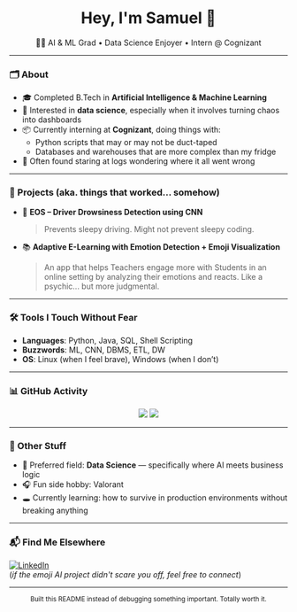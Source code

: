 <h1 align="center">Hey, I'm Samuel 👋</h1>
<p align="center">
🧑‍💻 AI & ML Grad • Data Science Enjoyer • Intern @ Cognizant  
</p>

---

### 🗂️ About

- 🎓 Completed B.Tech in **Artificial Intelligence & Machine Learning**  
- 🧠 Interested in **data science**, especially when it involves turning chaos into dashboards  
- 📦 Currently interning at **Cognizant**, doing things with:  
  - Python scripts that may or may not be duct-taped  
  - Databases and warehouses that are more complex than my fridge  
- 🪫 Often found staring at logs wondering where it all went wrong  

---

### 💼 Projects (aka. things that worked... somehow)

- 🚗 **EOS – Driver Drowsiness Detection using CNN**  
  > Prevents sleepy driving. Might not prevent sleepy coding.  

- 📚 **Adaptive E-Learning with Emotion Detection + Emoji Visualization**  
  > An app that helps Teachers engage more with Students in an online setting by analyzing their emotions and reacts. Like a psychic... but more judgmental.  

---

### 🛠️ Tools I Touch Without Fear

- **Languages**: Python, Java, SQL, Shell Scripting  
- **Buzzwords**: ML, CNN, DBMS, ETL, DW  
- **OS**: Linux (when I feel brave), Windows (when I don’t)  

---

### 📊 GitHub Activity

<p align="center">
  <img src="https://github-readme-stats.vercel.app/api?username=clydr0&show_icons=true&theme=tokyonight" />
  <img src="https://github-readme-stats.vercel.app/api/top-langs/?username=clydr0&layout=compact&theme=tokyonight" />
</p>

---

### 🧩 Other Stuff

- 🎯 Preferred field: **Data Science** — specifically where AI meets business logic  
- 🎧 Fun side hobby: Valorant
- 🕳️ Currently learning: how to survive in production environments without breaking anything  

---

### 📬 Find Me Elsewhere

[![LinkedIn](https://img.shields.io/badge/LinkedIn-blue?style=flat&logo=linkedin&logoColor=white)](https://www.linkedin.com/in/samuel-varghese-95495822a/)  
(*if the emoji AI project didn't scare you off, feel free to connect*)

---

<!-- Footer -->
<p align="center">
  <sub>Built this README instead of debugging something important. Totally worth it.</sub>
</p>
